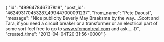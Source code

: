  {
   "id": "499647846737819",
   "post_id": "462493170453287_499447000091237",
   "from_name": "Pete Daoust",
   "message": "Nice publicity Beverly May Braaksma by the way....Scott and Tara, if you need a circuit breaker or a transformer or an electrical part of some sort feel free to go to www.sfcmontreal.com and ask....:D",
   "created_time": "2013-04-04T20:31:56+0000"
 }
